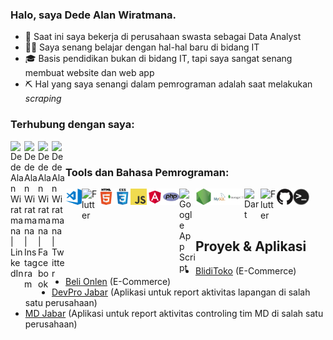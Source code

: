 ### Halo, saya Dede Alan Wiratmana.
- 🏢 Saat ini saya bekerja di perusahaan swasta sebagai Data Analyst
- 👨‍💻 Saya senang belajar dengan hal-hal baru di bidang IT
- 🎓 Basis pendidikan bukan di bidang IT, tapi saya sangat senang membuat website dan web app
- ⛏ Hal yang saya senangi dalam pemrograman adalah saat melakukan *scraping*


### Terhubung dengan saya:
[<img align="left" alt="Dede Alan Wiratmana | LinkedIn" width="22px" src="https://cdn.jsdelivr.net/npm/simple-icons@v3/icons/linkedin.svg" />][linkedin]
[<img align="left" alt="Dede Alan Wiratmana | Instagram" width="22px" src="https://cdn.jsdelivr.net/npm/simple-icons@v3/icons/instagram.svg" />][instagram]
[<img align="left" alt="Dede Alan Wiratmana | Facebook" width="22px" src="https://cdn.jsdelivr.net/npm/simple-icons@v3/icons/facebook.svg" />][facebook]
[<img align="left" alt="Dede Alan Wiratmana | Twitter" width="22px" src="https://cdn.jsdelivr.net/npm/simple-icons@v3/icons/twitter.svg" />][twitter]

<br />

### Tools dan Bahasa Pemrograman:

[<img align="left" alt="Visual Studio Code" width="26px" src="https://raw.githubusercontent.com/github/explore/80688e429a7d4ef2fca1e82350fe8e3517d3494d/topics/visual-studio-code/visual-studio-code.png" />][github]
[<img align="left" alt="Flutter" width="26px" src="https://laragon.org/logo.svg" />][github]
[<img align="left" alt="HTML5" width="26px" src="https://raw.githubusercontent.com/github/explore/80688e429a7d4ef2fca1e82350fe8e3517d3494d/topics/html/html.png" />][github]
[<img align="left" alt="CSS3" width="26px" src="https://raw.githubusercontent.com/github/explore/80688e429a7d4ef2fca1e82350fe8e3517d3494d/topics/css/css.png" />][github]
[<img align="left" alt="JavaScript" width="26px" src="https://raw.githubusercontent.com/github/explore/80688e429a7d4ef2fca1e82350fe8e3517d3494d/topics/javascript/javascript.png" />][github]
[<img align="left" alt="Angular" width="26px" src="https://raw.githubusercontent.com/github/explore/80688e429a7d4ef2fca1e82350fe8e3517d3494d/topics/angular/angular.png" />][github]
[<img align="left" alt="PHP" width="26px" src="https://raw.githubusercontent.com/github/explore/80688e429a7d4ef2fca1e82350fe8e3517d3494d/topics/php/php.png" />][github]
[<img align="left" alt="Google App Script" width="26px" src="https://cdnlogo.com/logos/g/12/google-apps-script.svg" />][github]
[<img align="left" alt="Node.js" width="26px" src="https://raw.githubusercontent.com/github/explore/80688e429a7d4ef2fca1e82350fe8e3517d3494d/topics/nodejs/nodejs.png" />][github]
[<img align="left" alt="MySQL" width="26px" src="https://raw.githubusercontent.com/github/explore/80688e429a7d4ef2fca1e82350fe8e3517d3494d/topics/mysql/mysql.png" />][github]
[<img align="left" alt="MongoDB" width="26px" src="https://raw.githubusercontent.com/github/explore/80688e429a7d4ef2fca1e82350fe8e3517d3494d/topics/mongodb/mongodb.png" />][github]
[<img align="left" alt="Dart" width="26px" src="https://cdnlogo.com/logos/d/66/dart.svg" />][github]
[<img align="left" alt="Flutter" width="26px" src="https://cdnlogo.com/logos/f/30/flutter.svg" />][github]
[<img align="left" alt="GitHub" width="26px" src="https://raw.githubusercontent.com/github/explore/78df643247d429f6cc873026c0622819ad797942/topics/github/github.png" />][github]
[<img align="left" alt="Terminal" width="26px" src="https://raw.githubusercontent.com/github/explore/80688e429a7d4ef2fca1e82350fe8e3517d3494d/topics/terminal/terminal.png" />][github]

<br />
<br />
<br />

## Proyek & Aplikasi
- [BlidiToko](https://bliditoko.web.app) (E-Commerce)
- [Beli Onlen](https://belionlen.web.app) (E-Commerce)
- [DevPro Jabar](https://devprojabar.web.app) (Aplikasi untuk report aktivitas lapangan di salah satu perusahaan)
- [MD Jabar](https://devprojabar.web.app) (Aplikasi untuk report aktivitas controling tim MD di salah satu perusahaan)

[github]: https://github.com/dedealan
[twitter]: https://twitter.com/dedealanw
[instagram]: https://instagram.com/dedealan
[linkedin]: https://linkedin.com/in/dedealan
[facebook]: https://fb.com/dedealan21
